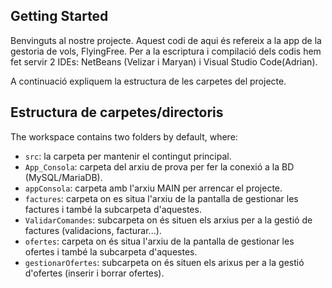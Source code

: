 ## Getting Started

Benvinguts al nostre projecte. Aquest codi de aqui és refereix a la app de la gestoria de vols, FlyingFree. 
Per a la escriptura i compilació dels codis hem fet servir 2 IDEs: NetBeans (Velizar i Maryan) i Visual Studio Code(Adrian).

A continuació expliquem la estructura de les carpetes del projecte.
## Estructura de carpetes/directoris

The workspace contains two folders by default, where:

- `src`: la carpeta per mantenir el contingut principal.
- `App_Consola`: carpeta del arxiu de prova per fer la conexió a la BD (MySQL/MariaDB).
- `appConsola`: carpeta amb l'arxiu MAIN per arrencar el projecte.
- `factures`: carpeta on es situa l'arxiu de la pantalla de gestionar les factures i també la subcarpeta d'aquestes.
- `ValidarComandes`: subcarpeta on és situen els arxius per a la gestió de factures (validacions, facturar...).
- `ofertes`: carpeta on és situa l'arxiu de la pantalla de gestionar les ofertes i també la subcarpeta d'aquestes.
- `gestionarOfertes`: subcarpeta on és situen els arixus per a la gestió d'ofertes (inserir i borrar ofertes).

<!-- ## Dependency Management

The `JAVA DEPENDENCIES` view allows you to manage your dependencies. More details can be found [here](https://github.com/microsoft/vscode-java-pack/blob/master/release-notes/v0.9.0.md#work-with-jar-files-directly).-->
